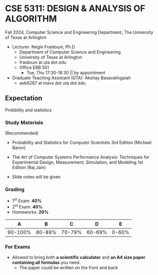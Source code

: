 # CSE 5311: DESIGN & ANALYSIS OF ALGORITHM

Fall 2024, Computer Science and Engineering Department, The University of Texas at Arlington

* Lecturer: Negin Fraidouni, Ph.D
    - Department of Computer Science and Engineering
    - University of Texas at Arlington
    - fraidouni at uta dot edu
    - Office ERB 551
        - Tue, Thu 17:30-18:30 || by appointment
* Graduate Teaching Assistant (GTA): Akshay Basavalingaiah
    - axb6287 at mavs dot uta dot edu

## Expectation

Probbility and statistics

### Study Materials

(Recommended)
* Probability and Statistics for Computer Scientists 3rd Edition (Michael Baron)
* The Art of Computer Systems Performance Analysis: Techniques for Experimental Design, Measurement, Simulation, and Modeling 1st Edition (Raj Jain)

* Slide notes will be given

### Grading

* 1$^\text{st}$ Exam: **40%**
* 2$^\text{st}$ Exam: **40%**
* Homeworks: **20%**

|A|B|C|D|E|
|-|-|-|-|-|
|90-100%|80-89%|70-79%|60-69%|0-60%|

### For Exams

* Allowed to bring both **a scientific calculator** and **an A4 size paper containing all formulas** you need.
    - The paper could be written on the front and back
